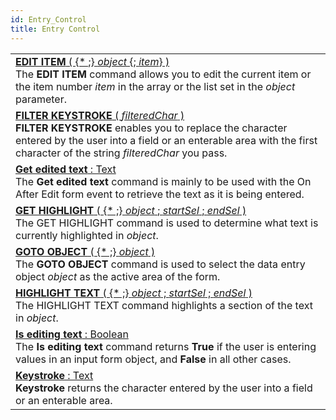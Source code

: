 ```yaml
---
id: Entry_Control
title: Entry Control
---
```

||
|---|
|[**EDIT ITEM** ( {* ;} *object* {; *item*} )](../../commands-legacy/edit-item)<br/>The **EDIT ITEM** command allows you to edit the current item or the item number *item* in the array or the list set in the *object* parameter.|
|[**FILTER KEYSTROKE** ( *filteredChar* )](../../commands-legacy/filter-keystroke)<br/>**FILTER KEYSTROKE** enables you to replace the character entered by the user into a field or an enterable area with the first character of the string *filteredChar* you pass.|
|[**Get edited text**  : Text](../../commands-legacy/get-edited-text)<br/>The **Get edited text** command is mainly to be used with the On After Edit form event to retrieve the text as it is being entered.|
|[**GET HIGHLIGHT** ( {* ;} *object* ; *startSel* ; *endSel* )](../../commands-legacy/get-highlight)<br/>The GET HIGHLIGHT command is used to determine what text is currently highlighted in *object*.|
|[**GOTO OBJECT** ( {* ;} *object* )](../../commands-legacy/goto-object)<br/>The **GOTO OBJECT** command is used to select the data entry object *object* as the active area of the form.|
|[**HIGHLIGHT TEXT** ( {* ;} *object* ; *startSel* ; *endSel* )](../../commands-legacy/highlight-text)<br/>The HIGHLIGHT TEXT command highlights a section of the text in *object*.|
|[**Is editing text**  : Boolean](../../commands-legacy/is-editing-text)<br/>The **Is editing text** command returns **True** if the user is entering values in an input form object, and **False** in all other cases.|
|[**Keystroke**  : Text](../../commands-legacy/keystroke)<br/>**Keystroke** returns the character entered by the user into a field or an enterable area.|
